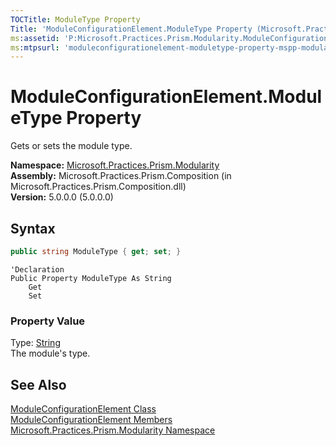 ```yaml
---
TOCTitle: ModuleType Property
Title: 'ModuleConfigurationElement.ModuleType Property (Microsoft.Practices.Prism.Modularity)'
ms:assetid: 'P:Microsoft.Practices.Prism.Modularity.ModuleConfigurationElement.ModuleType'
ms:mtpsurl: 'moduleconfigurationelement-moduletype-property-mspp-modularity.md'
---
```


# ModuleConfigurationElement.ModuleType Property

Gets or sets the module type.

**Namespace:** [Microsoft.Practices.Prism.Modularity](/patterns-practices/reference/mspp-modularity-namespace)<br/>
**Assembly:** Microsoft.Practices.Prism.Composition (in Microsoft.Practices.Prism.Composition.dll)<br/>
**Version:** 5.0.0.0 (5.0.0.0)

## Syntax

```C#
public string ModuleType { get; set; }
```

```VB
'Declaration
Public Property ModuleType As String
	Get
	Set
```

### Property Value

Type: [String](http://msdn.microsoft.com/en-us/library/s1wwdcbf)  
The module's type.

## See Also

[ModuleConfigurationElement Class](/patterns-practices/reference/moduleconfigurationelement-class-mspp-modularity)<br/>
[ModuleConfigurationElement Members](/patterns-practices/reference/moduleconfigurationelement-members-mspp-modularity)<br/>
[Microsoft.Practices.Prism.Modularity Namespace](/patterns-practices/reference/mspp-modularity-namespace)